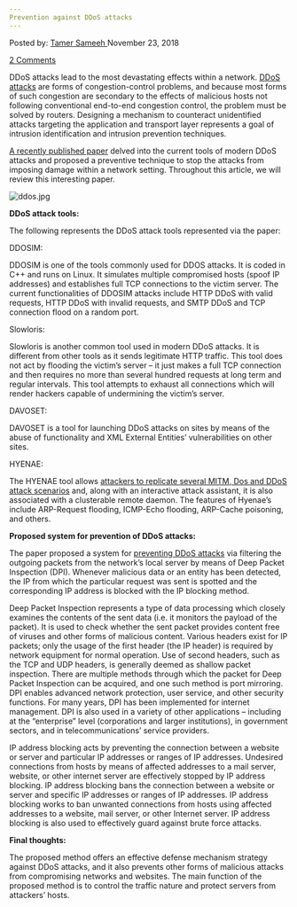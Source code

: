 ```yaml
---
Prevention against DDoS attacks
---
```

<article class="post-listing post-27352 post type-post status-publish format-standard has-post-thumbnail hentry 
tag-attacks tag-ddos tag-prevention">
<div class="post-inner">
<span>Posted by: <a href="https://www.deepdotweb.com/author/tamersameeh/" title="">Tamer Sameeh </a></span>
<span>November 23, 2018</span>

<span><a href="https://www.deepdotweb.com/2018/11/23/prevention-against-ddos-attacks/#comments">2 Comments</a></span>


<p>DDoS attacks lead to the most devastating effects within a network. <a href="https://www.deepdotweb.com/2017/11/03/ddos-attack-explained/">DDoS attacks</a> are forms of congestion-control problems, and because most forms of such congestion are secondary to the effects of malicious hosts not following conventional end-to-end congestion control, the problem must be solved by routers. Designing a mechanism to counteract unidentified attacks targeting the application and transport layer represents a goal of intrusion identification and intrusion prevention techniques.</p>
<p><a href="https://www.academia.edu/37657486/Distributed_Denial_of_Service_DDOS_Attacks_Detection_Mechanism">A recently published paper</a> delved into the current tools of modern DDoS attacks and proposed a preventive technique to stop the attacks from imposing damage within a network setting. Throughout this article, we will review this interesting paper.</p>
<p><img class="wp-image-27359" src="/imgs/2018/11/ddos-jpg.jpeg" alt="ddos.jpg" srcset="/imgs/2018/11/ddos-jpg.jpeg 800w, /imgs/2018/11/ddos-jpg-300x169.jpeg 300w" sizes="(max-width: 800px) 100vw, 800px" /></p>
<p><strong>DDoS attack tools:</strong></p>
<p>The following represents the DDoS attack tools represented via the paper:</p>
<p>DDOSIM:</p>
<p>DDOSIM is one of the tools commonly used for DDOS attacks. It is coded in C++ and runs on Linux. It simulates multiple compromised hosts (spoof IP addresses) and establishes full TCP connections to the victim server. The current functionalities of DDOSIM attacks include HTTP DDoS with valid requests, HTTP DDoS with invalid requests, and SMTP DDoS and TCP connection flood on a random port.</p>
<p>Slowloris:</p>
<p>Slowloris is another common tool used in modern DDoS attacks. It is different from other tools as it sends legitimate HTTP traffic. This tool does not act by flooding the victim&#8217;s server – it just makes a full TCP connection and then requires no more than several hundred requests at long term and regular intervals. This tool attempts to exhaust all connections which will render hackers capable of undermining the victim’s server.</p>
<p>DAVOSET:</p>
<p>DAVOSET is a tool for launching DDoS attacks on sites by means of the abuse of functionality and XML External Entities’ vulnerabilities on other sites.</p>
<p>HYENAE:</p>
<p>The HYENAE tool allows <a href="https://www.deepdotweb.com/2018/09/03/interview-with-a-professional-ddos-extortionist/">attackers to replicate several MITM, Dos and DDoS attack scenarios</a> and, along with an interactive attack assistant, it is also associated with a clusterable remote daemon. The features of Hyenae’s include ARP-Request flooding, ICMP-Echo flooding, ARP-Cache poisoning, and others.</p>
<p><strong>Proposed system for prevention of DDoS attacks:</strong></p>
<p>The paper proposed a system for <a href="https://www.deepdotweb.com/2017/11/22/anti-ddos-ways-for-vps-and-dedicated-servers/">preventing DDoS attacks</a> via filtering the outgoing packets from the network&#8217;s local server by means of Deep Packet Inspection (DPI). Whenever malicious data or an entity has been detected, the IP from which the particular request was sent is spotted and the corresponding IP address is blocked with the IP blocking method.</p>
<p>Deep Packet Inspection represents a type of data processing which closely examines the contents of the sent data (i.e. it monitors the payload of the packet). It is used to check whether the sent packet provides content free of viruses and other forms of malicious content. Various headers exist for IP packets; only the usage of the first header (the IP header) is required by network equipment for normal operation. Use of second headers, such as the TCP and UDP headers, is generally deemed as shallow packet inspection. There are multiple methods through which the packet for Deep Packet Inspection can be acquired, and one such method is port mirroring. DPI enables advanced network protection, user service, and other security functions. For many years, DPI has been implemented for internet management. DPI is also used in a variety of other applications – including at the &#8220;enterprise&#8221; level (corporations and larger institutions), in government sectors, and in telecommunications’ service providers.</p>
<p>IP address blocking acts by preventing the connection between a website or server and particular IP addresses or ranges of IP addresses. Undesired connections from hosts by means of affected addresses to a mail server, website, or other internet server are effectively stopped by IP address blocking. IP address blocking bans the connection between a website or server and specific IP addresses or ranges of IP addresses. IP address blocking works to ban unwanted connections from hosts using affected addresses to a website, mail server, or other Internet server. IP address blocking is also used to effectively guard against brute force attacks.</p>
<p><strong>Final thoughts:</strong></p>
<p>The proposed method offers an effective defense mechanism strategy against DDoS attacks, and it also prevents other forms of malicious attacks from compromising networks and websites. The main function of the proposed method is to control the traffic nature and protect servers from attackers&#8217; hosts.</p>
</div>
<span style="display:none"><a href="https://www.deepdotweb.com/tag/attacks/" rel="tag">attacks</a> <a href="https://www.deepdotweb.com/tag/ddos/" rel="tag">ddos</a> <a href="https://www.deepdotweb.com/tag/prevention/" rel="tag">prevention</a></span> <span style="display:none" class="updated">2018-11-23</span>
<div style="display:none" class="vcard author" itemprop="author" itemscope itemtype="http://schema.org/Person"><strong class="fn" itemprop="name"><a href="https://www.deepdotweb.com/author/tamersameeh/" title="Posts by Tamer Sameeh" rel="author">Tamer Sameeh</a></strong></div>
</div>
</article>

